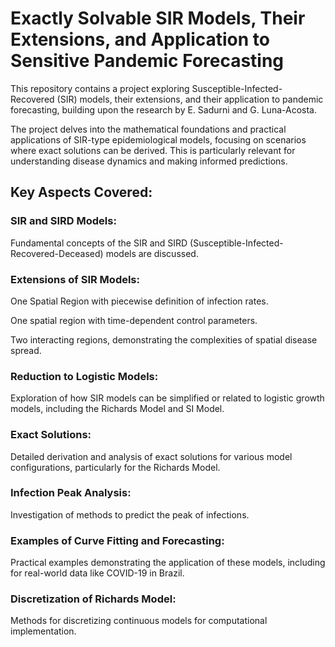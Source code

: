 
# Exactly Solvable SIR Models, Their Extensions, and Application to Sensitive Pandemic Forecasting

This repository contains a project exploring Susceptible-Infected-Recovered (SIR) models, their extensions, and their application to pandemic forecasting, building upon the research by E. Sadurni and G. Luna-Acosta.

The project delves into the mathematical foundations and practical applications of SIR-type epidemiological models, focusing on scenarios where exact solutions can be derived. This is particularly relevant for understanding disease dynamics and making informed predictions.


## Key Aspects Covered:
### SIR and SIRD Models: 
Fundamental concepts of the SIR and SIRD (Susceptible-Infected-Recovered-Deceased) models are discussed.

### Extensions of SIR Models:

One Spatial Region with piecewise definition of infection rates.

One spatial region with time-dependent control parameters.

Two interacting regions, demonstrating the complexities of spatial disease spread.

### Reduction to Logistic Models: 
Exploration of how SIR models can be simplified or related to logistic growth models, including the Richards Model and SI Model.

### Exact Solutions: 
Detailed derivation and analysis of exact solutions for various model configurations, particularly for the Richards Model.

### Infection Peak Analysis: 
Investigation of methods to predict the peak of infections.

### Examples of Curve Fitting and Forecasting: 
Practical examples demonstrating the application of these models, including for real-world data like COVID-19 in Brazil.

### Discretization of Richards Model: 
Methods for discretizing continuous models for computational implementation.
